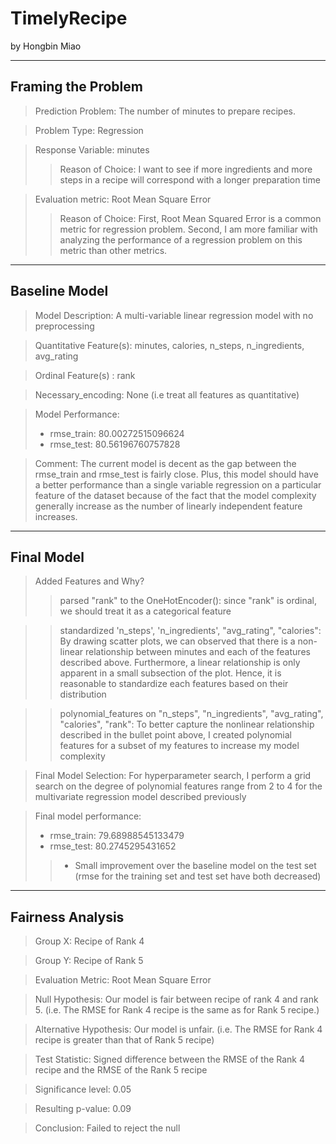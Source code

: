 # TimelyRecipe

by Hongbin Miao

---

## Framing the Problem

> Prediction Problem: The number of minutes to prepare recipes.

> Problem Type: Regression

> Response Variable: minutes
>>Reason of Choice: I want to see if more ingredients and more steps in a recipe will correspond with a longer preparation time

> Evaluation metric: Root Mean Square Error
>> Reason of Choice: First, Root Mean Squared Error is a common metric for regression problem. Second, I am more familiar with analyzing the performance of a regression problem on this metric than other metrics.

---
## Baseline Model

> Model Description: A multi-variable linear regression model with no preprocessing

> Quantitative Feature(s): minutes, calories, n_steps, n_ingredients, avg_rating

> Ordinal Feature(s) : rank

> Necessary_encoding: None (i.e treat all features as quantitative)

> Model Performance:  
> - rmse_train:   80.00272515096624
> - rmse_test:  80.56196760757828

> Comment: The current model is decent as the gap between the rmse_train and rmse_test is fairly close. Plus, this model should have a better performance than a single variable regression on a particular feature of the dataset because of the fact that the  model complexity generally increase as the number of linearly independent feature increases.
---

## Final Model

> Added Features and Why?
>> parsed "rank" to the OneHotEncoder(): since "rank" is ordinal, we should treat it as a categorical feature

>> standardized 'n_steps', 'n_ingredients', "avg_rating",  "calories": By drawing scatter plots, we can observed that there is a non-linear relationship between minutes and each of the features described above. Furthermore, a linear relationship is only apparent in a small subsection of the plot. Hence, it is reasonable to standardize each features based on their distribution

>> polynomial_features on "n_steps", "n_ingredients", "avg_rating",  "calories", "rank": To better capture the nonlinear relationship described in the bullet point above, I created polynomial features for a subset of my features to increase my model complexity

> Final Model Selection: For hyperparameter search, I perform a grid search on the degree of polynomial features range from 2 to 4 for the multivariate regression model described previously

> Final model performance:
> - rmse_train:   79.68988545133479
> - rmse_test:  80.2745295431652
>> - Small improvement over the baseline model on the test set (rmse for the training set and test set have both decreased)


---

## Fairness Analysis

> Group X: Recipe of Rank 4

> Group Y: Recipe of Rank 5

> Evaluation Metric: Root Mean Square Error

> Null Hypothesis: Our model is fair between recipe of rank 4 and rank 5. (i.e. The RMSE for Rank 4 recipe is the same as for Rank 5 recipe.)

> Alternative Hypothesis: Our model is unfair. (i.e. The RMSE for Rank 4 recipe is greater than that of Rank 5 recipe)

> Test Statistic: Signed difference between the RMSE of the Rank 4 recipe and the RMSE of the Rank 5 recipe

> Significance level: 0.05 

> Resulting p-value: 0.09

> Conclusion: Failed to reject the null 
